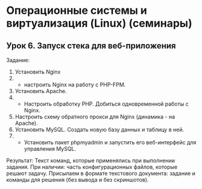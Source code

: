 # Операционные системы и виртуализация (Linux) (семинары)
## Урок 6. Запуск стека для веб-приложения
Задание:
1. Установить Nginx
2. * настроить Nginx на работу с PHP-FPM.
3. Установить Apache.
4. * Настроить обработку PHP. Добиться одновременной работы с Nginx.
5. Настроить схему обратного прокси для Nginx (динамика - на Apache).
6. Установить MySQL. Создать новую базу данных и таблицу в ней.
7. * Установить пакет phpmyadmin и запустить его веб-интерфейс для управления MySQL.

Результат:
Текст команд, которые применялись при выполнении задания. При наличии: часть конфигурационных файлов, которые решают задачу. Присылаем в формате текстового документа: задание и команды для решения (без вывода и без скриншотов).